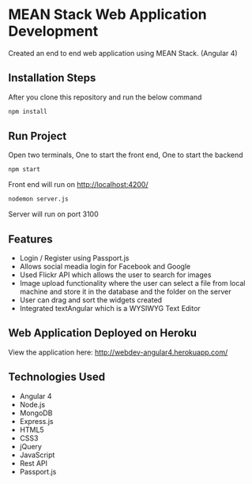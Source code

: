 # MEAN Stack Web Application Development

Created an end to end web application using MEAN Stack. (Angular 4)

## Installation Steps

After you clone this repository and run the below command

```sh
npm install
```

## Run Project

Open two terminals, One to start the front end, One to start the backend

```sh
npm start
```

Front end will run on [http://localhost:4200/](http://localhost:4200/)

```sh
nodemon server.js
```

Server will run on port 3100

## Features

- Login / Register using Passport.js
- Allows social meadia login for Facebook and Google
- Used Flickr API which allows the user to search for images
- Image upload functionality where the user can select a file from local machine and store it in the database and the folder on the server
- User can drag and sort the widgets created
- Integrated textAngular which is a WYSIWYG Text Editor

## Web Application Deployed on Heroku

View the application here: http://webdev-angular4.herokuapp.com/

## Technologies Used

- Angular 4
- Node.js
- MongoDB
- Express.js
- HTML5
- CSS3
- jQuery
- JavaScript
- Rest API
- Passport.js
